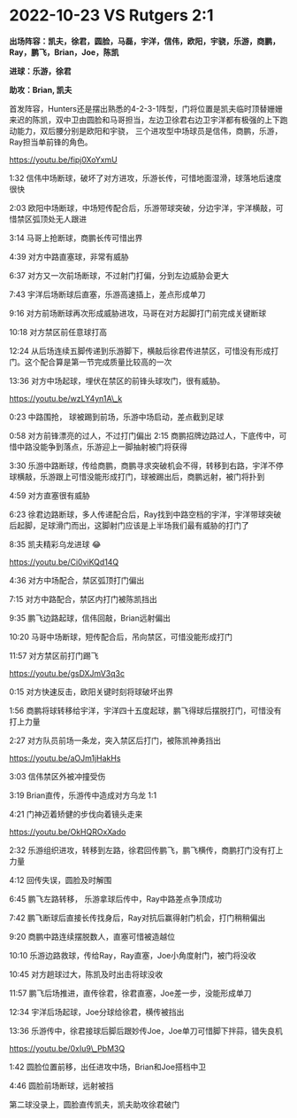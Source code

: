 # 2022-10-23 VS Rutgers 2:1

**出场阵容：凯夫，徐君，圆脸，马磊，宇洋，信伟，欧阳，宇骁，乐游，商鹏，Ray，鹏飞，Brian，Joe，陈凯**

**进球：乐游，徐君**

**助攻：Brian, 凯夫**

首发阵容，Hunters还是摆出熟悉的4-2-3-1阵型，门将位置是凯夫临时顶替姗姗来迟的陈凯，双中卫由圆脸和马哥担当，左边卫徐君右边卫宇洋都有极强的上下跑动能力，双后腰分别是欧阳和宇骁， 三个进攻型中场球员是信伟，商鹏，乐游，Ray担当单前锋的角色。

https://youtu.be/fipj0XoYxmU

1:32 信伟中场断球，破坏了对方进攻，乐游长传，可惜地面湿滑，球落地后速度很快&#x20;

2:03 欧阳中场断球，中场短传配合后，乐游带球突破，分边宇洋，宇洋横敲，可惜禁区弧顶处无人跟进&#x20;

3:14 马哥上抢断球，商鹏长传可惜出界&#x20;

4:39 对方中路直塞球，非常有威胁&#x20;

6:37 对方又一次前场断球，不过射门打偏，分到左边威胁会更大&#x20;

7:43 宇洋后场断球后直塞，乐游高速插上，差点形成单刀&#x20;

9:16 对方前场断球再次形成威胁进攻，马哥在对方起脚打门前完成关键断球&#x20;

10:18 对方禁区前任意球打高&#x20;

12:24 从后场连续五脚传递到乐游脚下，横敲后徐君传进禁区，可惜没有形成打门。这个配合算是第一节完成质量比较高的一次&#x20;

13:36 对方中场起球，埋伏在禁区的前锋头球攻门，很有威胁。

https://youtu.be/wzLY4yn1A\_k

0:23 中路围抢， 球被踢到前场，乐游中场启动，差点截到足球&#x20;

0:58 对方前锋漂亮的过人，不过打门偏出 2:15 商鹏招牌边路过人，下底传中，可惜中路没能争到落点，乐游迎上一脚抽射被门将获得&#x20;

3:30 乐游中路断球，传给商鹏，商鹏寻求突破机会不得，转移到右路，宇洋不停球横敲，乐游跟上可惜没能形成打门，球被踢出后，商鹏远射，被门将扑到&#x20;

4:59 对方直塞很有威胁&#x20;

6:23 徐君边路断球，多人传递配合后，Ray找到中路空档的宇洋，宇洋带球突破后起脚，足球滑门而出，这脚射门应该是上半场我们最有威胁的打门了&#x20;

8:35 凯夫精彩乌龙进球 😂

https://youtu.be/Ci0viKQd14Q

4:36 对方中场配合，禁区弧顶打门偏出&#x20;

7:15 对方中路配合，禁区内打门被陈凯挡出&#x20;

9:35 鹏飞边路起球，信伟回敲，Brian远射偏出&#x20;

10:20 马哥中场断球，短传配合后，吊向禁区，可惜没能形成打门&#x20;

11:57 对方禁区前打门踢飞

https://youtu.be/gsDXJmV3q3c

0:15 对方快速反击，欧阳关键时刻将球破坏出界&#x20;

1:56 商鹏将球转移给宇洋，宇洋四十五度起球，鹏飞得球后摆脱打门，可惜没有打上力量&#x20;

2:27 对方队员前场一条龙，突入禁区后打门，被陈凯神勇挡出

https://youtu.be/aOJm1jHakHs

3:03 信伟禁区外被冲撞受伤&#x20;

3:19 Brian直传，乐游传中造成对方乌龙 1:1

4:21 门神迈着矫健的步伐向着镜头走来

https://youtu.be/OkHQROxXado

2:32 乐游组织进攻，转移到左路，徐君回传鹏飞，鹏飞横传，商鹏打门没有打上力量&#x20;

4:12 回传失误，圆脸及时解围&#x20;

6:45 鹏飞左路转移， 乐游拿球后传中，Ray中路差点争顶成功&#x20;

7:42 鹏飞断球后直接长传找身后，Ray对抗后赢得射门机会，打门稍稍偏出&#x20;

9:20 商鹏中路连续摆脱数人，直塞可惜被造越位&#x20;

10:10 乐游边路救球，传给Ray，Ray直塞，Joe小角度射门，被门将没收&#x20;

10:45 对方趟球过大，陈凯及时出击将球没收&#x20;

11:57 鹏飞后场推进，直传徐君，徐君直塞，Joe差一步，没能形成单刀&#x20;

12:34 宇洋后场起球，Joe分球给徐君，横传被挡出&#x20;

13:36 乐游传中，徐君接球后脚后跟妙传Joe，Joe单刀可惜脚下拌蒜，错失良机

https://youtu.be/0xIu9\_PbM3Q

1:42 圆脸位置前移，出任进攻中场，Brian和Joe搭档中卫&#x20;

4:46 圆脸前场断球，远射被挡

第二球没录上，圆脸直传凯夫，凯夫助攻徐君破门

